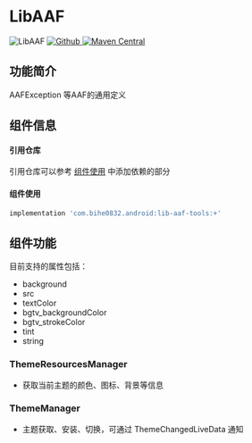 # LibAAF

![LibAAF](https://img.shields.io/badge/AndroidAppFactory-LibAAF-brightgreen)
[ ![Github](https://img.shields.io/badge/Github-LibAAF-brightgreen?style=social) ](https://github.com/bihe0832/AndroidAppFactory/tree/master/LibAAF)
[ ![Maven Central](https://img.shields.io/maven-central/v/com.bihe0832.android/lib-aaf-tools) ](https://search.maven.org/artifact/com.bihe0832.android/lib-aaf-tools)

## 功能简介

AAFException 等AAF的通用定义
 
## 组件信息

#### 引用仓库

引用仓库可以参考 [组件使用](./../start.md) 中添加依赖的部分

#### 组件使用

```groovy
implementation 'com.bihe0832.android:lib-aaf-tools:+'
```

## 组件功能

目前支持的属性包括：

- background
- src
- textColor
- bgtv_backgroundColor
- bgtv_strokeColor
- tint
- string

### ThemeResourcesManager

- 获取当前主题的颜色、图标、背景等信息

### ThemeManager

- 主题获取、安装、切换，可通过 ThemeChangedLiveData 通知
